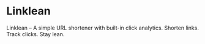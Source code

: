 # Linklean
Linklean – A simple URL shortener with built-in click analytics. Shorten links. Track clicks. Stay lean.
